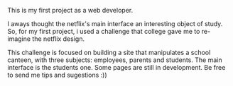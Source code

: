 This is my first project as a web developer. 

I aways thought the netflix's main interface an interesting object of study. So, for my first project, i used a challenge that college gave me to re-imagine the netflix design.

This challenge is focused on building a site that manipulates a school canteen, with three subjects: employees, parents and students. The main interface is the students one.
Some pages are still in development. Be free to send me tips and sugestions :))
